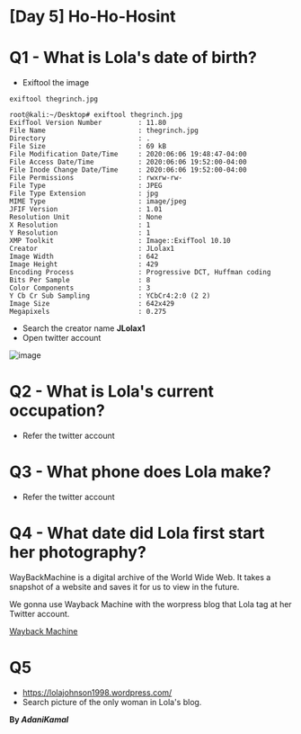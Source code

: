 # [Day 5] Ho-Ho-Hosint

# Q1 - 	What is Lola's date of birth?

* Exiftool the image

```
exiftool thegrinch.jpg 
```

```
root@kali:~/Desktop# exiftool thegrinch.jpg 
ExifTool Version Number         : 11.80
File Name                       : thegrinch.jpg
Directory                       : .
File Size                       : 69 kB
File Modification Date/Time     : 2020:06:06 19:48:47-04:00
File Access Date/Time           : 2020:06:06 19:52:00-04:00
File Inode Change Date/Time     : 2020:06:06 19:52:00-04:00
File Permissions                : rwxrw-rw-
File Type                       : JPEG
File Type Extension             : jpg
MIME Type                       : image/jpeg
JFIF Version                    : 1.01
Resolution Unit                 : None
X Resolution                    : 1
Y Resolution                    : 1
XMP Toolkit                     : Image::ExifTool 10.10
Creator                         : JLolax1
Image Width                     : 642
Image Height                    : 429
Encoding Process                : Progressive DCT, Huffman coding
Bits Per Sample                 : 8
Color Components                : 3
Y Cb Cr Sub Sampling            : YCbCr4:2:0 (2 2)
Image Size                      : 642x429
Megapixels                      : 0.275

```

* Search the creator name **JLolax1**
* Open twitter account

![image](https://user-images.githubusercontent.com/44063862/83957226-ce6d8200-a898-11ea-9ef7-04c0d4335f53.png)

# Q2 - 	What is Lola's current occupation?

* Refer the twitter account

# Q3 - What phone does Lola make?

* Refer the twitter account

# Q4 - 	What date did Lola first start her photography?

WayBackMachine is a digital archive of the World Wide Web. It takes a snapshot of a website and saves it for us to view in the future.

We gonna use Wayback Machine with the worpress blog that Lola tag at her Twitter account.

[Wayback Machine](https://web.archive.org/web/20191023204639/https://lolajohnson1998.wordpress.com/)

# Q5

* https://lolajohnson1998.wordpress.com/
* Search picture of the only woman in Lola's blog.

**By _AdaniKamal_**

